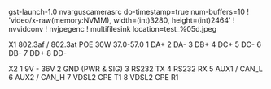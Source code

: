gst-launch-1.0 nvarguscamerasrc do-timestamp=true num-buffers=10 ! 'video/x-raw(memory:NVMM), width=(int)3280, height=(int)2464' ! nvvidconv ! nvjpegenc ! multifilesink location=test_%05d.jpeg

X1 802.3af / 802.3at POE 30W 37.0-57.0
1 DA+
2 DA-
3 DB+
4 DC+
5 DC-
6 DB-
7 DD+
8 DD-

X2 
1 9V - 36V
2 GND (PWR & SIG)
3 RS232 TX
4 RS232 RX
5 AUX1 / CAN_L
6 AUX2 / CAN_H
7 VDSL2 CPE T1
8 VDSL2 CPE R1
